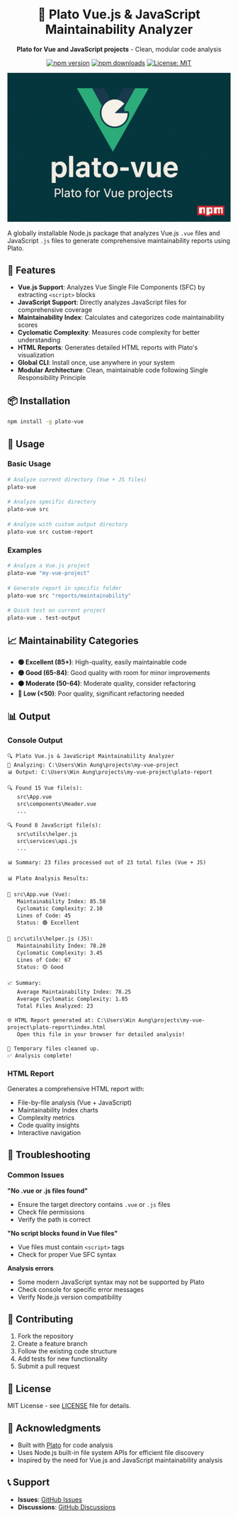 <div align="center">

# 🚀 Plato Vue.js & JavaScript Maintainability Analyzer

**Plato for Vue and JavaScript projects** - Clean, modular code analysis

[![npm version](https://img.shields.io/npm/v/plato-vue.svg)](https://www.npmjs.com/package/plato-vue)
[![npm downloads](https://img.shields.io/npm/dm/plato-vue.svg)](https://www.npmjs.com/package/plato-vue)
[![License: MIT](https://img.shields.io/badge/License-MIT-yellow.svg)](https://opensource.org/licenses/MIT)

![Plato Vue.js & JavaScript Maintainability Analyzer](./plato-vue.png)

</div>

A globally installable Node.js package that analyzes Vue.js `.vue` files and JavaScript `.js` files to generate comprehensive maintainability reports using Plato.

## 🚀 Features

- **Vue.js Support**: Analyzes Vue Single File Components (SFC) by extracting `<script>` blocks
- **JavaScript Support**: Directly analyzes JavaScript files for comprehensive coverage
- **Maintainability Index**: Calculates and categorizes code maintainability scores
- **Cyclomatic Complexity**: Measures code complexity for better understanding
- **HTML Reports**: Generates detailed HTML reports with Plato's visualization
- **Global CLI**: Install once, use anywhere in your system
- **Modular Architecture**: Clean, maintainable code following Single Responsibility Principle

## 📦 Installation

```bash
npm install -g plato-vue
```

## 🎯 Usage

### Basic Usage
```bash
# Analyze current directory (Vue + JS files)
plato-vue

# Analyze specific directory
plato-vue src

# Analyze with custom output directory
plato-vue src custom-report
```

### Examples
```bash
# Analyze a Vue.js project
plato-vue "my-vue-project"

# Generate report in specific folder
plato-vue src "reports/maintainability"

# Quick test on current project
plato-vue . test-output
```

## 📈 Maintainability Categories

- **🟢 Excellent (85+)**: High-quality, easily maintainable code
- **🟡 Good (65-84)**: Good quality with room for minor improvements
- **🟠 Moderate (50-64)**: Moderate quality, consider refactoring
- **🔴 Low (<50)**: Poor quality, significant refactoring needed

## 📊 Output

### Console Output
```
🔍 Plato Vue.js & JavaScript Maintainability Analyzer
📁 Analyzing: C:\Users\Win Aung\projects\my-vue-project
📊 Output: C:\Users\Win Aung\projects\my-vue-project\plato-report

🔍 Found 15 Vue file(s):
   src\App.vue
   src\components\Header.vue
   ...

🔍 Found 8 JavaScript file(s):
   src\utils\helper.js
   src\services\api.js
   ...

📊 Summary: 23 files processed out of 23 total files (Vue + JS)

📊 Plato Analysis Results:

📁 src\App.vue (Vue):
   Maintainability Index: 85.50
   Cyclomatic Complexity: 2.10
   Lines of Code: 45
   Status: 🟢 Excellent

📁 src\utils\helper.js (JS):
   Maintainability Index: 78.20
   Cyclomatic Complexity: 3.45
   Lines of Code: 67
   Status: 🟡 Good

📈 Summary:
   Average Maintainability Index: 78.25
   Average Cyclomatic Complexity: 1.85
   Total Files Analyzed: 23

🌐 HTML Report generated at: C:\Users\Win Aung\projects\my-vue-project\plato-report\index.html
   Open this file in your browser for detailed analysis!

🧹 Temporary files cleaned up.
✅ Analysis complete!
```

### HTML Report
Generates a comprehensive HTML report with:
- File-by-file analysis (Vue + JavaScript)
- Maintainability Index charts
- Complexity metrics
- Code quality insights
- Interactive navigation

## 🐛 Troubleshooting

### Common Issues

**"No .vue or .js files found"**
- Ensure the target directory contains `.vue` or `.js` files
- Check file permissions
- Verify the path is correct

**"No script blocks found in Vue files"**
- Vue files must contain `<script>` tags
- Check for proper Vue SFC syntax

**Analysis errors**
- Some modern JavaScript syntax may not be supported by Plato
- Check console for specific error messages
- Verify Node.js version compatibility

## 🤝 Contributing

1. Fork the repository
2. Create a feature branch
3. Follow the existing code structure
4. Add tests for new functionality
5. Submit a pull request

## 📄 License

MIT License - see [LICENSE](LICENSE) file for details.

## 🙏 Acknowledgments

- Built with [Plato](https://github.com/es-analysis/plato) for code analysis
- Uses Node.js built-in file system APIs for efficient file discovery
- Inspired by the need for Vue.js and JavaScript maintainability analysis

## 📞 Support

- **Issues**: [GitHub Issues](https://github.com/leon-99/plato-vue)
- **Discussions**: [GitHub Discussions](https://github.com/leon-99/plato-vue/discussions)
